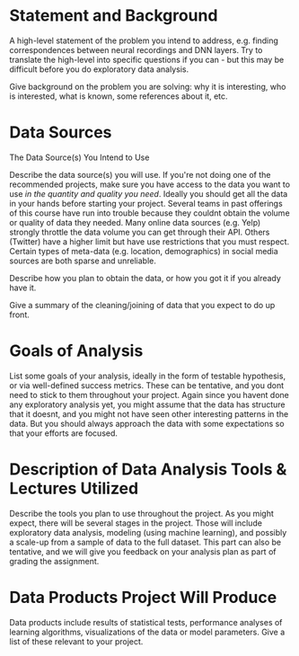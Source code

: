 # Statement and Background

A high-level statement of the problem you intend to address, e.g. finding correspondences between neural recordings and DNN layers. Try to translate the high-level into specific questions if you can - but this may be difficult before you do exploratory data analysis.

Give background on the problem you are solving: why it is interesting, who is interested, what is known, some references about it, etc.

# Data Sources

The Data Source(s) You Intend to Use

Describe the data source(s) you will use. If you're not doing one of the recommended projects, make sure you have access to the data you want to use *in the quantity and quality you need*. Ideally you should get all the data in your hands before starting your project. Several teams in past offerings of this course have run into trouble because they couldnt obtain the volume or quality of data they needed. Many online data sources (e.g. Yelp) strongly throttle the data volume you can get through their API. Others (Twitter) have a higher limit but have use restrictions that you must respect. Certain types of meta-data (e.g. location, demographics) in social media sources are both sparse and unreliable.

Describe how you plan to obtain the data, or how you got it if you already have it.

Give a summary of the cleaning/joining of data that you expect to do up front.

# Goals of Analysis

List some goals of your analysis, ideally in the form of testable hypothesis, or via well-defined success metrics. These can be tentative, and you dont need to stick to them throughout your project. Again since you havent done any exploratory analysis yet, you might assume that the data has structure that it doesnt, and you might not have seen other interesting patterns in the data. But you should always approach the data with some expectations so that your efforts are focused.

# Description of Data Analysis Tools & Lectures Utilized 

Describe the tools you plan to use throughout the project. As you might expect, there will be several stages in the project. Those will include exploratory data analysis, modeling (using machine learning), and possibly a scale-up from a sample of data to the full dataset. This part can also be tentative, and we will give you feedback on your analysis plan as part of grading the assignment.

# Data Products Project Will Produce

Data products include results of statistical tests, performance analyses of learning algorithms, visualizations of the data or model parameters. Give a list of these relevant to your project.


